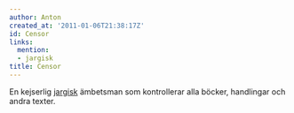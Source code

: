 ```yaml
---
author: Anton
created_at: '2011-01-06T21:38:17Z'
id: Censor
links:
  mention:
  - jargisk
title: Censor
---
```


En kejserlig [jargisk] ämbetsman som kontrollerar alla böcker, handlingar och andra texter.

  [jargisk]: jargisk
